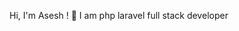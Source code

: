 Hi, I'm Asesh !
🔭 I am php laravel full stack developer


<!--
###🌱 I’m currently learning... Angular
###📫 How to reach me: ...https://www.linkedin.com/in/asesh-raj-b1a851190/
**asesh561/asesh561** is a ✨ _special_ ✨ repository because its `README.md` (this file) appears on your GitHub profile.

Here are some ideas to get you started:


- 🌱 I’m currently learning... Angular
- 👯 I’m looking to collaborate on ...
- 🤔 I’m looking for help with ...
- 💬 Ask me about ...
- 📫 How to reach me: ...https://www.linkedin.com/in/asesh-raj-b1a851190/
- 😄 Pronouns: ...
- ⚡ Fun fact: ...
-->
